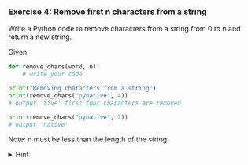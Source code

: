 ### Exercise 4: Remove first n characters from a string
Write a Python code to remove characters from a string from 0 to n and return a new string.

Given:
```python
def remove_chars(word, n):
    # write your code

print("Removing characters from a string")
print(remove_chars("pynative", 4)) 
# output 'tive' first four characters are removed

print(remove_chars("pynative", 2)) 
# output 'native'
```

Note: n must be less than the length of the string.


<details> <summary>Hint</summary>
Use string slicing to get a substring. Think about how you can use the slicing notation [:] along with the value of n to select the portion of the string after the first n characters.
</details>